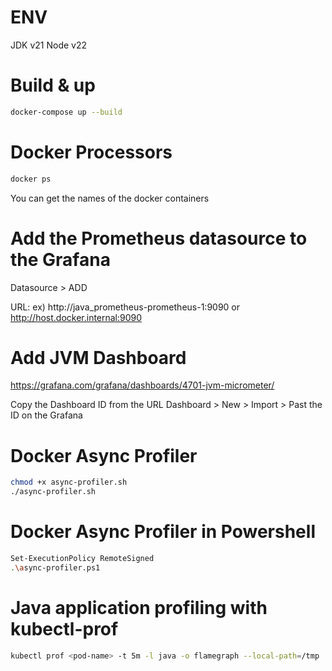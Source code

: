 # ENV
JDK v21
Node v22

# Build & up
```bash
docker-compose up --build
```

# Docker Processors
```bash
docker ps
```
You can get the names of the docker containers

# Add the Prometheus datasource to the Grafana
Datasource > ADD

URL:
ex)
http://java_prometheus-prometheus-1:9090
or
http://host.docker.internal:9090


# Add JVM Dashboard
https://grafana.com/grafana/dashboards/4701-jvm-micrometer/

Copy the Dashboard ID from the URL
Dashboard > New > Import > Past the ID on the Grafana 

# Docker Async Profiler
```bash
chmod +x async-profiler.sh
./async-profiler.sh
```

# Docker Async Profiler in Powershell 
```bash
Set-ExecutionPolicy RemoteSigned
.\async-profiler.ps1
```

# Java application profiling with kubectl-prof

```bash
kubectl prof <pod-name> -t 5m -l java -o flamegraph --local-path=/tmp
```